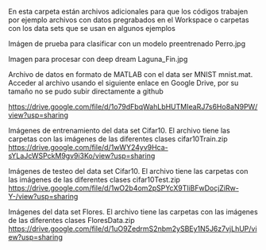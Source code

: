 En esta carpeta están archivos adicionales para que los códigos trabajen por ejemplo archivos con datos pregrabados en el Workspace o carpetas con los data sets 
que se usan en algunos ejemplos

Imágen de prueba para clasificar con un modelo preentrenado
Perro.jpg

Imagen para procesar con deep dream
Laguna_Fin.jpg

Archivo de datos en formato de MATLAB con el data ser MNIST mnist.mat. Acceder al archivo usando el siguiente enlace en Google Drive, por su tamaño no se pudo subir directamente a github

https://drive.google.com/file/d/1o79dFbqWahLbHUTMIeaRJ7s6Ho8aN9PW/view?usp=sharing


Imágenes de entrenamiento del data set Cifar10. El archivo tiene las carpetas con las imágenes de las diferentes clases
cifar10Train.zip
https://drive.google.com/file/d/1wWY24yv9Hca-sYLaJcWSPckM9gv9i3Ko/view?usp=sharing

Imágenes de testeo del data set Cifar10. El archivo tiene las carpetas con las imágenes de las diferentes clases
cifar10Test.zip
https://drive.google.com/file/d/1wO2b4om2pSPYcX9TliBFwDocjZiRw-Y-/view?usp=sharing

Imágenes del data set Flores. El archivo tiene las carpetas con las imágenes de las diferentes clases
FloresData.zip
https://drive.google.com/file/d/1uO9ZedrmS2nbm2ySBEy1N5J6z7vjLhUP/view?usp=sharing
